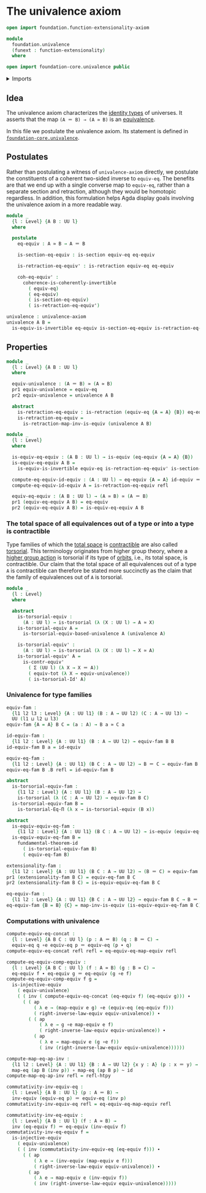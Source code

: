 # The univalence axiom

```agda
open import foundation.function-extensionality-axiom

module
  foundation.univalence
  (funext : function-extensionality)
  where

open import foundation-core.univalence public
```

<details><summary>Imports</summary>

```agda
open import foundation.action-on-identifications-functions
open import foundation.dependent-pair-types
open import foundation.equality-dependent-function-types funext
open import foundation.equivalences funext
open import foundation.fundamental-theorem-of-identity-types
open import foundation.universe-levels

open import foundation-core.coherently-invertible-maps
open import foundation-core.contractible-types
open import foundation-core.function-types
open import foundation-core.functoriality-dependent-pair-types
open import foundation-core.homotopies
open import foundation-core.identity-types
open import foundation-core.injective-maps
open import foundation-core.retractions
open import foundation-core.sections
open import foundation-core.torsorial-type-families
```

</details>

## Idea

The univalence axiom characterizes the
[identity types](foundation-core.identity-types.md) of universes. It asserts
that the map `(A ＝ B) → (A ≃ B)` is an
[equivalence](foundation-core.equivalences.md).

In this file we postulate the univalence axiom. Its statement is defined in
[`foundation-core.univalence`](foundation-core.univalence.md).

## Postulates

Rather than postulating a witness of `univalence-axiom` directly, we postulate
the constituents of a coherent two-sided inverse to `equiv-eq`. The benefits are
that we end up with a single converse map to `equiv-eq`, rather than a separate
section and retraction, although they would be homotopic regardless. In
addition, this formulation helps Agda display goals involving the univalence
axiom in a more readable way.

```agda
module _
  {l : Level} {A B : UU l}
  where

  postulate
    eq-equiv : A ≃ B → A ＝ B

    is-section-eq-equiv : is-section equiv-eq eq-equiv

    is-retraction-eq-equiv' : is-retraction equiv-eq eq-equiv

    coh-eq-equiv' :
      coherence-is-coherently-invertible
        ( equiv-eq)
        ( eq-equiv)
        ( is-section-eq-equiv)
        ( is-retraction-eq-equiv')

univalence : univalence-axiom
univalence A B =
  is-equiv-is-invertible eq-equiv is-section-eq-equiv is-retraction-eq-equiv'
```

## Properties

```agda
module _
  {l : Level} {A B : UU l}
  where

  equiv-univalence : (A ＝ B) ≃ (A ≃ B)
  pr1 equiv-univalence = equiv-eq
  pr2 equiv-univalence = univalence A B

  abstract
    is-retraction-eq-equiv : is-retraction (equiv-eq {A = A} {B}) eq-equiv
    is-retraction-eq-equiv =
      is-retraction-map-inv-is-equiv (univalence A B)

module _
  {l : Level}
  where

  is-equiv-eq-equiv : (A B : UU l) → is-equiv (eq-equiv {A = A} {B})
  is-equiv-eq-equiv A B =
    is-equiv-is-invertible equiv-eq is-retraction-eq-equiv' is-section-eq-equiv

  compute-eq-equiv-id-equiv : (A : UU l) → eq-equiv {A = A} id-equiv ＝ refl
  compute-eq-equiv-id-equiv A = is-retraction-eq-equiv refl

  equiv-eq-equiv : (A B : UU l) → (A ≃ B) ≃ (A ＝ B)
  pr1 (equiv-eq-equiv A B) = eq-equiv
  pr2 (equiv-eq-equiv A B) = is-equiv-eq-equiv A B
```

### The total space of all equivalences out of a type or into a type is contractible

Type families of which the [total space](foundation.dependent-pair-types.md) is
[contractible](foundation-core.contractible-types.md) are also called
[torsorial](foundation-core.torsorial-type-families.md). This terminology
originates from higher group theory, where a
[higher group action](higher-group-theory.higher-group-actions.md) is torsorial
if its type of [orbits](higher-group-theory.orbits-higher-group-actions.md),
i.e., its total space, is contractible. Our claim that the total space of all
equivalences out of a type `A` is contractible can therefore be stated more
succinctly as the claim that the family of equivalences out of `A` is torsorial.

```agda
module _
  {l : Level}
  where

  abstract
    is-torsorial-equiv :
      (A : UU l) → is-torsorial (λ (X : UU l) → A ≃ X)
    is-torsorial-equiv A =
      is-torsorial-equiv-based-univalence A (univalence A)

    is-torsorial-equiv' :
      (A : UU l) → is-torsorial (λ (X : UU l) → X ≃ A)
    is-torsorial-equiv' A =
      is-contr-equiv'
        ( Σ (UU l) (λ X → X ＝ A))
        ( equiv-tot (λ X → equiv-univalence))
        ( is-torsorial-Id' A)
```

### Univalence for type families

```agda
equiv-fam :
  {l1 l2 l3 : Level} {A : UU l1} (B : A → UU l2) (C : A → UU l3) →
  UU (l1 ⊔ l2 ⊔ l3)
equiv-fam {A = A} B C = (a : A) → B a ≃ C a

id-equiv-fam :
  {l1 l2 : Level} {A : UU l1} (B : A → UU l2) → equiv-fam B B
id-equiv-fam B a = id-equiv

equiv-eq-fam :
  {l1 l2 : Level} {A : UU l1} (B C : A → UU l2) → B ＝ C → equiv-fam B C
equiv-eq-fam B .B refl = id-equiv-fam B

abstract
  is-torsorial-equiv-fam :
    {l1 l2 : Level} {A : UU l1} (B : A → UU l2) →
    is-torsorial (λ (C : A → UU l2) → equiv-fam B C)
  is-torsorial-equiv-fam B =
    is-torsorial-Eq-Π (λ x → is-torsorial-equiv (B x))

abstract
  is-equiv-equiv-eq-fam :
    {l1 l2 : Level} {A : UU l1} (B C : A → UU l2) → is-equiv (equiv-eq-fam B C)
  is-equiv-equiv-eq-fam B =
    fundamental-theorem-id
      ( is-torsorial-equiv-fam B)
      ( equiv-eq-fam B)

extensionality-fam :
  {l1 l2 : Level} {A : UU l1} (B C : A → UU l2) → (B ＝ C) ≃ equiv-fam B C
pr1 (extensionality-fam B C) = equiv-eq-fam B C
pr2 (extensionality-fam B C) = is-equiv-equiv-eq-fam B C

eq-equiv-fam :
  {l1 l2 : Level} {A : UU l1} {B C : A → UU l2} → equiv-fam B C → B ＝ C
eq-equiv-fam {B = B} {C} = map-inv-is-equiv (is-equiv-equiv-eq-fam B C)
```

### Computations with univalence

```agda
compute-equiv-eq-concat :
  {l : Level} {A B C : UU l} (p : A ＝ B) (q : B ＝ C) →
  equiv-eq q ∘e equiv-eq p ＝ equiv-eq (p ∙ q)
compute-equiv-eq-concat refl refl = eq-equiv-eq-map-equiv refl

compute-eq-equiv-comp-equiv :
  {l : Level} {A B C : UU l} (f : A ≃ B) (g : B ≃ C) →
  eq-equiv f ∙ eq-equiv g ＝ eq-equiv (g ∘e f)
compute-eq-equiv-comp-equiv f g =
  is-injective-equiv
    ( equiv-univalence)
    ( ( inv ( compute-equiv-eq-concat (eq-equiv f) (eq-equiv g))) ∙
      ( ( ap
          ( λ e → (map-equiv e g) ∘e (equiv-eq (eq-equiv f)))
          ( right-inverse-law-equiv equiv-univalence)) ∙
        ( ( ap
            ( λ e → g ∘e map-equiv e f)
            ( right-inverse-law-equiv equiv-univalence)) ∙
          ( ap
            ( λ e → map-equiv e (g ∘e f))
            ( inv (right-inverse-law-equiv equiv-univalence))))))

compute-map-eq-ap-inv :
  {l1 l2 : Level} {A : UU l1} {B : A → UU l2} {x y : A} (p : x ＝ y) →
  map-eq (ap B (inv p)) ∘ map-eq (ap B p) ~ id
compute-map-eq-ap-inv refl = refl-htpy

commutativity-inv-equiv-eq :
  {l : Level} {A B : UU l} (p : A ＝ B) →
  inv-equiv (equiv-eq p) ＝ equiv-eq (inv p)
commutativity-inv-equiv-eq refl = eq-equiv-eq-map-equiv refl

commutativity-inv-eq-equiv :
  {l : Level} {A B : UU l} (f : A ≃ B) →
  inv (eq-equiv f) ＝ eq-equiv (inv-equiv f)
commutativity-inv-eq-equiv f =
  is-injective-equiv
    ( equiv-univalence)
    ( ( inv (commutativity-inv-equiv-eq (eq-equiv f))) ∙
      ( ( ap
          ( λ e → (inv-equiv (map-equiv e f)))
          ( right-inverse-law-equiv equiv-univalence)) ∙
        ( ap
          ( λ e → map-equiv e (inv-equiv f))
          ( inv (right-inverse-law-equiv equiv-univalence)))))
```
